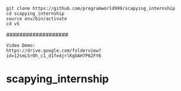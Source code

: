 ```
git clone https://github.com/programworld999/scapying_internship
cd scapying_internship
source env/bin/activate
cd v5
```
###################
```
Video Demo:
https://drive.google.com/folderview?id=12smLSrOh_c1_d1fe4jrlKgbAH7P62FY6

```
# scapying_internship

